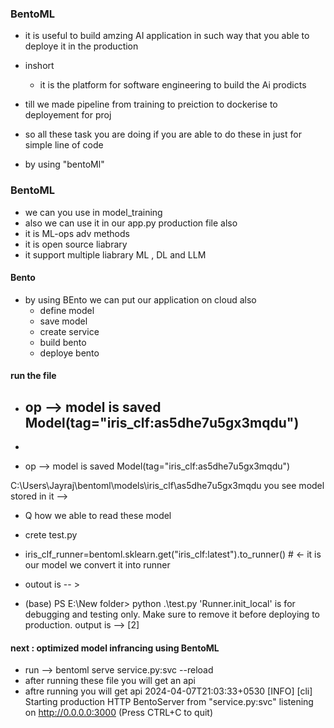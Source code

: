 ### BentoML 

- it is useful to build amzing AI application in such way that you able to deploye it in the production 
- inshort 
    - it is the platform for software engineering to build the Ai prodicts 

- till we made pipeline from training to preiction to dockerise to deployement for proj 
- so all these task you are doing if you are able to do these in just for simple line of code 
- by using "bentoMl" 

###  BentoML 

- we can you use in model_training 
- also we can use it in our app.py production file also 
- it is ML-ops adv methods 
- it is open source liabrary 
- it support multiple liabrary ML , DL and LLM 

#### Bento 

- by using BEnto we can put our application on cloud also 
    - define model 
    - save model 
    - create service 
    - build bento 
    - deploye bento 




#### run the file 

- ## op -->  model is saved  Model(tag="iris_clf:as5dhe7u5gx3mqdu")  
- 

- op -->  model is saved  Model(tag="iris_clf:as5dhe7u5gx3mqdu") 

<!-- ## if train mul time mul time these tag=  will change , so you get mul moddel list 


##  (base) PS E:\New folder> bentoml models list    <-- type that command 
#  Tag                        Module           Size      Creation Time       
#  iris_clf:as5dhe7u5gx3mqdu  bentoml.sklearn  5.98 KiB  2024-04-07 19:43:33
# (base) PS E:\New folder>
## it is storeing models in our local model store  
## if you check c drive -->C:\Users\Jayraj\bentoml\models\iris_clf\as5dhe7u5gx3mqdu you see model stored in it  -->

- Q how we able to read these model 
- crete test.py 

- iris_clf_runner=bentoml.sklearn.get("iris_clf:latest").to_runner()   # <- it is our model we convert it into runner 

- outout is -- > 
- (base) PS E:\New folder> python .\test.py
'Runner.init_local' is for debugging and testing only. Make sure to remove it before deploying to production.
output is --> [2]  


#### next : optimized model infrancing using BentoML 


-  run --> bentoml serve service.py:svc --reload 
- after running these file you will get an api 
- aftre running you will get api 
 2024-04-07T21:03:33+0530 [INFO] [cli] Starting production HTTP BentoServer from "service.py:svc" listening on http://0.0.0.0:3000 (Press CTRL+C to quit)

